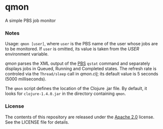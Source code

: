 qmon
====

A simple PBS job monitor

### Notes

Usage: `qmon [user]`, where `user` is the PBS name of the user whose jobs are to be monitored. If `user` is omitted, its value is taken from the _USER_ environment variable.

_qmon_ parses the XML output of the [PBS](http://en.wikipedia.org/wiki/Portable_Batch_System) `qstat` command and separately displays jobs in Queued, Running and Completed states. The refresh rate is controled via the `Thread/sleep` call in _qmon.clj_; its default value is 5 seconds (5000 milliseconds).

The `qmon` script defines the location of the Clojure .jar file. By default, it looks for `clojure-1.4.0.jar` in the directory containing `qmon`.

### License

The contents of this repository are released under the [Apache 2.0](http://www.apache.org/licenses/LICENSE-2.0) license. See the LICENSE file for details.
